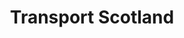 ---
schema: default
title: Transport Scotland
description: ''
logo: 'https://www.transport.gov.scot/content/img/transport-scotland-logo.svg'
type:
  - Scottish Government & Executive Agencies
---